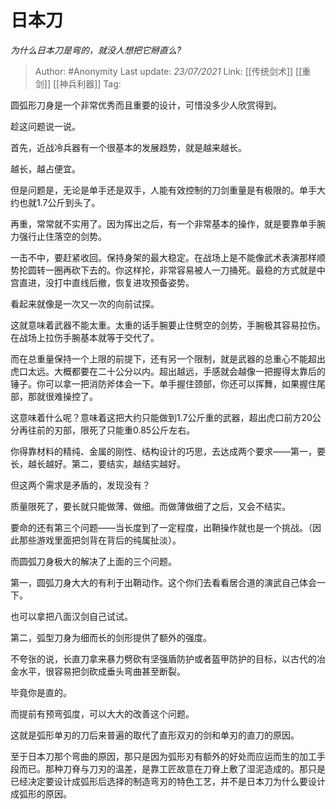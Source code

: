 # 日本刀
*为什么日本刀是弯的，就没人想把它掰直么?*

> Author: #Anonymity
> Last update: *23/07/2021* 
> Link: [[传统剑术]] [[重剑]] [[神兵利器]]
> Tag:

 
圆弧形刀身是一个非常优秀而且重要的设计，可惜没多少人欣赏得到。

趁这问题说一说。

首先，近战冷兵器有一个很基本的发展趋势，就是越来越长。

越长，越占便宜。

但是问题是，无论是单手还是双手，人能有效控制的刀剑重量是有极限的。单手大约也就1.7公斤到头了。

再重，常常就不实用了。因为挥出之后，有一个非常基本的操作，就是要靠单手腕力强行止住落空的剑势。

一击不中，要赶紧收回。保持身架的最大稳定。在战场上是不能像武术表演那样顺势抡圆转一圈再砍下去的。你这样抡，非常容易被人一刀捅死。最稳的方式就是中宫直进，没打中直线后撤，恢复进攻预备姿势。

看起来就像是一次又一次的向前试探。

这就意味着武器不能太重。太重的话手腕要止住劈空的剑势，手腕极其容易拉伤。在战场上拉伤手腕基本就等于交代了。

而在总重量保持一个上限的前提下，还有另一个限制，就是武器的总重心不能超出虎口太远。大概都要在二十公分以内。超出越远，手感就会越像一把握得太靠后的锤子。你可以拿一把消防斧体会一下。单手握住颈部，你还可以挥舞，如果握住尾部，那就很难操控了。

这意味着什么呢？意味着这把大约只能做到1.7公斤重的武器，超出虎口前方20公分再往前的刃部，限死了只能重0.85公斤左右。

你得靠材料的精纯、金属的刚性、结构设计的巧思，去达成两个要求——第一，要长，越长越好。第二，要结实，越结实越好。

但这两个需求是矛盾的，发现没有？

质量限死了，要长就只能做薄、做细。而做薄做细了之后，又会不结实。

要命的还有第三个问题——当长度到了一定程度，出鞘操作就也是一个挑战。（因此那些游戏里面把剑背在背后的纯属扯淡）。

而圆弧刀身极大的解决了上面的三个问题。

第一，圆弧刀身大大的有利于出鞘动作。这个你们去看看居合道的演武自己体会一下。

也可以拿把八面汉剑自己试试。

第二，弧型刀身为细而长的剑形提供了额外的强度。

不夸张的说，长直刀拿来暴力劈砍有坚强盾防护或者盔甲防护的目标，以古代的冶金水平，很容易把剑砍成垂头弯曲甚至断裂。

毕竟你是直的。

而提前有预弯弧度，可以大大的改善这个问题。

这就是弧形单刃的刀后来普遍的取代了直形双刃的剑和单刃的直刀的原因。

至于日本刀那个弯曲的原因，那只是因为弧形刃有额外的好处而应运而生的加工手段而已。那种刀脊与刀刃的温差，是靠工匠故意在刀脊上敷了湿泥造成的。那只是已经决定要设计成弧形后选择的制造弯刃的特色工艺，并不是日本刀为什么要设计成弧形的原因。



